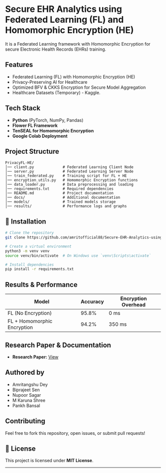 # Secure EHR Analytics using Federated Learning (FL) and Homomorphic Encryption (HE)

It is a Federated Learning framework with Homomorphic Encryption for secure Electronic Health Records (EHRs) training.

## Features
- Federated Learning (FL) with Homomorphic Encryption (HE)
- Privacy-Preserving AI for Healthcare
- Optimized BFV & CKKS Encryption for Secure Model Aggregation
- Healthcare Datasets (Temporary) - Kaggle.

## Tech Stack
- **Python** (PyTorch, NumPy, Pandas)
- **Flower FL Framework**
- **TenSEAL for Homomorphic Encryption**
- **Google Colab Deployment**

## Project Structure
```
PrivacyFL-HE/
│── client.py             # Federated Learning Client Node
│── server.py             # Federated Learning Server Node
│── train_federated.py    # Training script for FL + HE
│── encryption_utils.py   # Homomorphic Encryption functions
│── data_loader.py        # Data preprocessing and loading
│── requirements.txt      # Required dependencies
│── README.md             # Project documentation
│── docs/                 # Additional documentation
│── models/               # Trained models storage
│── results/              # Performance logs and graphs
```

## 📌 Installation
```bash
# Clone the repository
git clone https://github.com/amritofficial88/Secure-EHR-Analytics-using-Federated-Learning-FL-and-Homomorphic-Encryption-HE-.git

# Create a virtual environment
python3 -m venv venv
source venv/bin/activate  # On Windows use `venv\Scripts\activate`

# Install dependencies
pip install -r requirements.txt
```

## Results & Performance
| Model | Accuracy | Encryption Overhead |
|--------|---------|------------------|
| FL (No Encryption) | 95.8% | 0 ms |
| FL + Homomorphic Encryption | 94.2% | 350 ms |

## Research Paper & Documentation
- **Research Paper:** [View](https://drive.google.com/file/d/1RppKDM0PM_WpGftkFguAacfYmNjSrLH1/view?usp=sharing)

## Authored by
- Amritangshu Dey
- Biprajeet Sen
- Nupoor Sagar
- M Karuna Shree
- Pankh Bansal

## Contributing
Feel free to fork this repository, open issues, or submit pull requests! 

## 📜 License
This project is licensed under **MIT License**.

---


